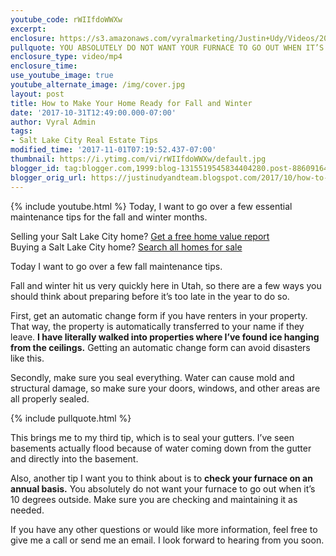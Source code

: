 ```yaml
---
youtube_code: rWIIfdoWWXw
excerpt:
enclosure: https://s3.amazonaws.com/vyralmarketing/Justin+Udy/Videos/2017/October/Salt+Lake+City+Real+Estate+Agent%3A+How+to+Make+Your+Home+Ready+for+Fall+and+Winter.mp4
pullquote: YOU ABSOLUTELY DO NOT WANT YOUR FURNACE TO GO OUT WHEN IT’S 10 DEGREES OUTSIDE.
enclosure_type: video/mp4
enclosure_time:
use_youtube_image: true
youtube_alternate_image: /img/cover.jpg
layout: post
title: How to Make Your Home Ready for Fall and Winter
date: '2017-10-31T12:49:00.000-07:00'
author: Vyral Admin
tags:
- Salt Lake City Real Estate Tips
modified_time: '2017-11-01T07:19:52.437-07:00'
thumbnail: https://i.ytimg.com/vi/rWIIfdoWWXw/default.jpg
blogger_id: tag:blogger.com,1999:blog-1315519545834404280.post-8860916415354404313
blogger_orig_url: https://justinudyandteam.blogspot.com/2017/10/how-to-make-your-home-ready-for-fall.html
---
```

{% include youtube.html %}
Today, I want to go over a few essential maintenance tips for the fall and winter months.

<div class="post-cta">
Selling your Salt Lake City home? <a href="http://www.justinudy.com/sell-your-home/" target="_blank">Get a free home value report</a><br>
Buying a Salt Lake City home? <a href="http://www.saltlakehomesearch.com/" target="_blank">Search all homes for sale</a>
</div>

Today I want to go over a few fall maintenance tips.

Fall and winter hit us very quickly here in Utah, so there are a few ways you should think about preparing before it’s too late in the year to do so.

First, get an automatic change form if you have renters in your property. That way, the property is automatically transferred to your name if they leave. **I have literally walked into properties where I’ve found ice hanging from the ceilings.** Getting an automatic change form can avoid disasters like this.

Secondly, make sure you seal everything. Water can cause mold and structural damage, so make sure your doors, windows, and other areas are all properly sealed.

{% include pullquote.html %}

This brings me to my third tip, which is to seal your gutters. I’ve seen basements actually flood because of water coming down from the gutter and directly into the basement.

Also, another tip I want you to think about is to **check your furnace on an annual basis.** You absolutely do not want your furnace to go out when it’s 10 degrees outside. Make sure you are checking and maintaining it as needed.

If you have any other questions or would like more information, feel free to give me a call or send me an email. I look forward to hearing from you soon.
